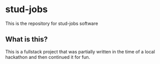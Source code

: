 # stud-jobs
This is the repository for stud-jobs software

## What is this?
This is a fullstack project that was partially written in the time of a local hackathon
and then continued it for fun.
